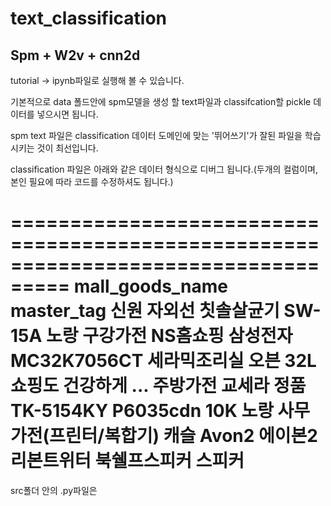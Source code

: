 # text_classification

## Spm + W2v + cnn2d

tutorial -> ipynb파일로 실행해 볼 수 있습니다.

기본적으로 data 폴드안에 spm모델을 생성 할 text파일과 classifcation할 pickle 데이터를 넣으시면 됩니다.

spm text 파일은 classification 데이터 도메인에 맞는 '뛰어쓰기'가 잘된 파일을 학습시키는 것이 최선입니다.

classification 파일은 아래와 같은 데이터 형식으로 디버그 됩니다.(두개의 컬럼이며, 본인 필요에 따라 코드를 수정하셔도 됩니다.)

===================================================================================
mall_goods_name	master_tag
신원 자외선 칫솔살균기 SW-15A 노랑	구강가전
NS홈쇼핑 삼성전자 MC32K7056CT 세라믹조리실 오븐 32L 쇼핑도 건강하게 ...	주방가전
교세라 정품 TK-5154KY P6035cdn 10K 노랑	사무가전(프린터/복합기)
캐슬 Avon2 에이본2 리본트위터 북쉘프스피커	스피커
===================================================================================

src폴더 안의 .py파일은 
